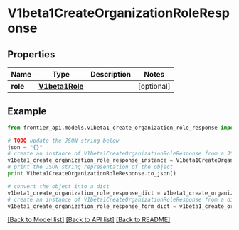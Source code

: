 # V1beta1CreateOrganizationRoleResponse


## Properties
Name | Type | Description | Notes
------------ | ------------- | ------------- | -------------
**role** | [**V1beta1Role**](V1beta1Role.md) |  | [optional] 

## Example

```python
from frontier_api.models.v1beta1_create_organization_role_response import V1beta1CreateOrganizationRoleResponse

# TODO update the JSON string below
json = "{}"
# create an instance of V1beta1CreateOrganizationRoleResponse from a JSON string
v1beta1_create_organization_role_response_instance = V1beta1CreateOrganizationRoleResponse.from_json(json)
# print the JSON string representation of the object
print V1beta1CreateOrganizationRoleResponse.to_json()

# convert the object into a dict
v1beta1_create_organization_role_response_dict = v1beta1_create_organization_role_response_instance.to_dict()
# create an instance of V1beta1CreateOrganizationRoleResponse from a dict
v1beta1_create_organization_role_response_form_dict = v1beta1_create_organization_role_response.from_dict(v1beta1_create_organization_role_response_dict)
```
[[Back to Model list]](../README.md#documentation-for-models) [[Back to API list]](../README.md#documentation-for-api-endpoints) [[Back to README]](../README.md)


